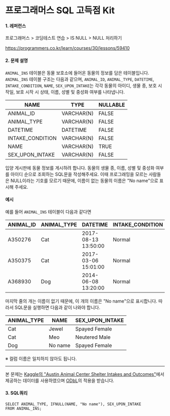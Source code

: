 # 프로그래머스 SQL 고득점 Kit
#### 1. 레퍼런스
프로그래머스 > 코딩테스트 연습 > IS NULL > NULL 처리하기

https://programmers.co.kr/learn/courses/30/lessons/59410

#### 2. 문제 설명
`ANIMAL_INS` 테이블은 동물 보호소에 들어온 동물의 정보를 담은 테이블입니다. `ANIMAL_INS` 테이블 구조는 다음과 같으며,
 `ANIMAL_ID`, `ANIMAL_TYPE`, `DATETIME`, `INTAKE_CONDITION`, `NAME`, `SEX_UPON_INTAKE`는 각각 
 동물의 아이디, 생물 종, 보호 시작일, 보호 시작 시 상태, 이름, 성별 및 중성화 여부를 나타냅니다.

| NAME | TYPE | NULLABLE |  
| --- | --- | --- |  
| ANIMAL_ID | VARCHAR(N) | FALSE |  
| ANIMAL_TYPE | VARCHAR(N) | FALSE |  
| DATETIME | DATETIME | FALSE |
| INTAKE_CONDITION | VARCHAR(N) | FALSE |
| NAME | VARCHAR(N) | TRUE |
| SEX_UPON_INTAKE | VARCHAR(N) | FALSE |

입양 게시판에 동물 정보를 게시하려 합니다. 
동물의 생물 종, 이름, 성별 및 중성화 여부를 아이디 순으로 조회하는 SQL문을 작성해주세요. 
이때 프로그래밍을 모르는 사람들은 NULL이라는 기호를 모르기 때문에, 이름이 없는 동물의 이름은 "No name"으로 표시해 주세요.

#### 예시
예를 들어 `ANIMAL_INS` 테이블이 다음과 같다면

ANIMAL_ID | ANIMAL_TYPE | DATETIME | INTAKE_CONDITION | NAME | SEX_UPON_INTAKE
|---|---|---|---|---|---|
A350276	| Cat	| 2017-08-13 13:50:00	| Normal	| Jewel	| Spayed Female
A350375	| Cat	| 2017-03-06 15:01:00	| Normal	| Meo	| Neutered Male
A368930	| Dog	| 2014-06-08 13:20:00	| Normal	| NULL	| Spayed Female

마지막 줄의 개는 이름이 없기 때문에, 이 개의 이름은 "No name"으로 표시합니다. 따라서 SQL문을 실행하면 다음과 같이 나와야 합니다.

ANIMAL_TYPE	| NAME	| SEX_UPON_INTAKE
|---|---|---|
Cat	| Jewel	| Spayed Female
Cat	| Meo	| Neutered Male
Dog	| No name	| Spayed Female

※ 컬럼 이름은 일치하지 않아도 됩니다.

---
본 문제는 [Kaggle의 "Austin Animal Center Shelter Intakes and Outcomes"](https://www.kaggle.com/aaronschlegel/austin-animal-center-shelter-intakes-and-outcomes)에서 제공하는 데이터를 사용하였으며 [ODbL](https://opendatacommons.org/licenses/odbl/1.0/)의 적용을 받습니다.

#### 3. SQL쿼리
```mysql
SELECT ANIMAL_TYPE, IFNULL(NAME, "No name"), SEX_UPON_INTAKE
FROM ANIMAL_INS;
```


